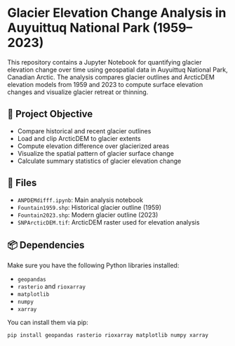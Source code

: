 # Glacier Elevation Change Analysis in Auyuittuq National Park (1959–2023)

This repository contains a Jupyter Notebook for quantifying glacier elevation change over time using geospatial data in Auyuittuq National Park, Canadian Arctic. The analysis compares glacier outlines and ArcticDEM elevation models from 1959 and 2023 to compute surface elevation changes and visualize glacier retreat or thinning.

## 🧊 Project Objective

- Compare historical and recent glacier outlines
- Load and clip ArcticDEM to glacier extents
- Compute elevation difference over glacierized areas
- Visualize the spatial pattern of glacier surface change
- Calculate summary statistics of glacier elevation change

## 📂 Files

- `ANPDEMdifff.ipynb`: Main analysis notebook
- `Fountain1959.shp`: Historical glacier outline (1959)
- `Fountain2023.shp`: Modern glacier outline (2023)
- `SNPArcticDEM.tif`: ArcticDEM raster used for elevation analysis

## 📦 Dependencies

Make sure you have the following Python libraries installed:

- `geopandas`
- `rasterio` and `rioxarray`
- `matplotlib`
- `numpy`
- `xarray`

You can install them via pip:

```bash
pip install geopandas rasterio rioxarray matplotlib numpy xarray
